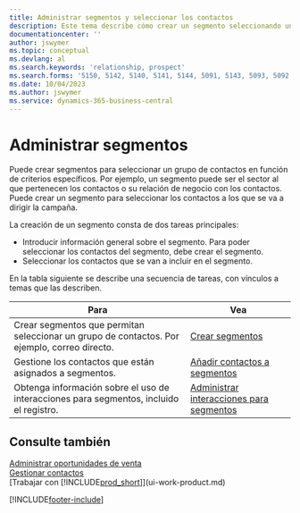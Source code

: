```yaml
---
title: Administrar segmentos y seleccionar los contactos
description: Este tema describe cómo crear un segmento seleccionando un grupo de contactos de acuerdo con criterios específicos para luego apuntar a ese segmento con una campaña.
documentationcenter: ''
author: jswymer
ms.topic: conceptual
ms.devlang: al
ms.search.keywords: 'relationship, prospect'
ms.search.forms: '5150, 5142, 5140, 5141, 5144, 5091, 5143, 5093, 5092'
ms.date: 10/04/2023
ms.author: jswymer
ms.service: dynamics-365-business-central
---
```

# <a name="managing-segments"></a>Administrar segmentos
Puede crear segmentos para seleccionar un grupo de contactos en función de criterios específicos. Por ejemplo, un segmento puede ser el sector al que pertenecen los contactos o su relación de negocio con los contactos. Puede crear un segmento para seleccionar los contactos a los que se va a dirigir la campaña.

La creación de un segmento consta de dos tareas principales:

* Introducir información general sobre el segmento. Para poder seleccionar los contactos del segmento, debe crear el segmento.
* Seleccionar los contactos que se van a incluir en el segmento.

En la tabla siguiente se describe una secuencia de tareas, con vínculos a temas que las describen.

| Para | Vea |
| --- | --- |
| Crear segmentos que permitan seleccionar un grupo de contactos. Por ejemplo, correo directo. |[Crear segmentos](marketing-how-create-segment.md) |
| Gestione los contactos que están asignados a segmentos. |[Añadir contactos a segmentos](marketing-add-contact-segment.md) |
| Obtenga información sobre el uso de interacciones para segmentos, incluido el registro. |[Administrar interacciones para segmentos](marketing-interaction-segments.md) |

## <a name="see-also"></a>Consulte también
[Administrar oportunidades de venta](marketing-manage-sales-opportunities.md)  
[Gestionar contactos](marketing-contacts.md)  
[Trabajar con [!INCLUDE[prod_short](includes/prod_short.md)]](ui-work-product.md)


[!INCLUDE[footer-include](includes/footer-banner.md)]
